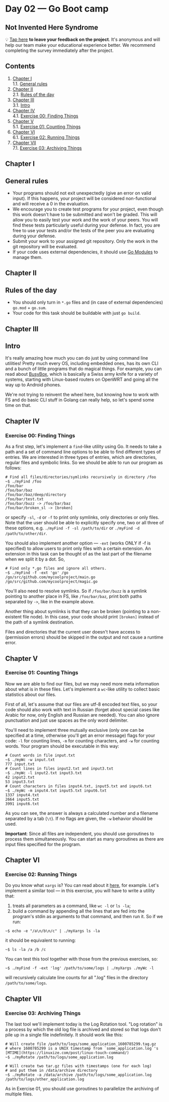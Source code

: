 # Day 02 — Go Boot camp

## Not Invented Here Syndrome

💡 [Tap here](https://new.oprosso.net/p/4cb31ec3f47a4596bc758ea1861fb624) **to leave your feedback on the project**. It's anonymous and will help our team make your educational experience better. We recommend completing the survey immediately after the project.

## Contents

1. [Chapter I](#chapter-i) \
    1.1. [General rules](#general-rules)
2. [Chapter II](#chapter-ii) \
    2.1. [Rules of the day](#rules-of-the-day)
3. [Chapter III](#chapter-iii) \
    3.1. [Intro](#intro)
4. [Chapter IV](#chapter-iv) \
    4.1. [Exercise 00: Finding Things](#ex00)
5. [Chapter V](#chapter-v) \
    5.1. [Exercise 01: Counting Things](#ex01)
6. [Chapter VI](#chapter-vi) \
    6.1. [Exercise 02: Running Things](#ex02)
7. [Chapter VII](#chapter-vii) \
    7.1. [Exercise 03: Archiving Things](#ex03)


<h2 id="chapter-i" >Chapter I</h2>
<h2 id="general-rules" >General rules</h2>

- Your programs should not exit unexpectedly (give an error on valid input). If this happens, your project will be considered non-functional and will receive a 0 in the evaluation.
- We encourage you to create test programs for your project, even though this work doesn't have to be submitted and won't be graded. This will allow you to easily test your work and the work of your peers. You will find these tests particularly useful during your defense. In fact, you are free to use your tests and/or the tests of the peer you are evaluating during your defense.
- Submit your work to your assigned git repository. Only the work in the git repository will be evaluated.
- If your code uses external dependencies, it should use [Go Modules](https://go.dev/blog/using-go-modules) to manage them.

<h2 id="chapter-ii" >Chapter II</h2>
<h2 id="rules-of-the-day" >Rules of the day</h2>

- You should only turn in `*.go` files and (in case of external dependencies) `go.mod` + `go.sum`.
- Your code for this task should be buildable with just `go build`.

<h2 id="chapter-iii" >Chapter III</h2>
<h2 id="intro" >Intro</h2>

It's really amazing how much you can do just by using command line utilities! Pretty much every OS, including embedded ones, has its own CLI and a bunch of little programs that do magical things. For example, you can read about [BusyBox](https://en.wikipedia.org/wiki/BusyBox), which is basically a Swiss army knife for a variety of systems, starting with Linux-based routers on OpenWRT and going all the way up to Android phones.

We're not trying to reinvent the wheel here, but knowing how to work with FS and do basic CLI stuff in Golang can really help, so let's spend some time on that.

<h2 id="chapter-iv" >Chapter IV</h2>
<h3 id="ex00">Exercise 00: Finding Things</h3>

As a first step, let's implement a `find`-like utility using Go. It needs to take a path and a set of command line options to be able to find different types of entries. We are interested in three types of entries, which are directories, regular files and symbolic links. So we should be able to run our program as follows:

```
# Find all files/directories/symlinks recursively in directory /foo
~$ ./myFind /foo
/foo/bar
/foo/bar/baz
/foo/bar/baz/deep/directory
/foo/bar/test.txt
/foo/bar/buzz -> /foo/bar/baz
/foo/bar/broken_sl -> [broken]
```

or specify `-sl`, `-d` or `-f` to print only symlinks, only directories or only files. Note that the user should be able to explicitly specify one, two or all three of these options, e.g. `./myFind -f -sl /path/to/dir` or `./myFind -d /path/to/other/dir`.

You should also implement another option — `-ext` (works ONLY if -f is specified) to allow users to print only files with a certain extension. An extension in this task can be thought of as the last part of the filename when we split it by a dot. So,

```
# Find only *.go files and ignore all others.
~$ ./myFind -f -ext 'go' /go
/go/src/github.com/mycoolproject/main.go
/go/src/github.com/mycoolproject/magic.go
```

You'll also need to resolve symlinks. So if `/foo/bar/buzz` is a symlink pointing to another place in FS, like `/foo/bar/baz`, print both paths separated by `->`, like in the example above. 

Another thing about symlinks is that they can be broken (pointing to a non-existent file node). In this case, your code should print `[broken]` instead of the path of a symlink destination.

Files and directories that the current user doesn't have access to (permission errors) should be skipped in the output and not cause a runtime error.

<h2 id="chapter-v" >Chapter V</h2>
<h3 id="ex01">Exercise 01: Counting Things</h3>

Now we are able to find our files, but we may need more meta information about what is in these files. Let's implement a `wc`-like utility to collect basic statistics about our files.

First of all, let's assume that our files are utf-8 encoded text files, so your code should also work with text in Russian (forget about special cases like Arabic for now, only English and Russian are needed). You can also ignore punctuation and just use spaces as the only word delimiter.

You'll need to implement three mutually exclusive (only one can be specified at a time, otherwise you'll get an error message) flags for your code: `-l` for counting lines, `-m` for counting characters, and `-w` for counting words. Your program should be executable in this way:

```
# Count words in file input.txt
~$ ./myWc -w input.txt
777 input.txt
# Count lines in files input2.txt and input3.txt
~$ ./myWc -l input2.txt input3.txt
42 input2.txt
53 input3.txt
# Count characters in files input4.txt, input5.txt and input6.txt
~$ ./myWc -m input4.txt input5.txt input6.txt
1337 input4.txt
2664 input5.txt
3991 input6.txt
```

As you can see, the answer is always a calculated number and a filename separated by a tab (`\t`). If no flags are given, the `-w` behavior should be used.

**Important**: Since all files are independent, you should use goroutines to process them simultaneously. You can start as many goroutines as there are input files specified for the program.

<h2 id="chapter-vi" >Chapter VI</h2>
<h3 id="ex02">Exercise 02: Running Things</h3>

Do you know what `xargs` is? You can read about it [here](https://shapeshed.com/unix-xargs/), for example. Let's implement a similar tool — in this exercise, you will have to write a utility that:

1) treats all parameters as a command, like `wc -l` or `ls -la`;
2) build a command by appending all the lines that are fed into the program's stdin as arguments to that command, and then run it. So if we run:

```
~$ echo -e "/a\n/b\n/c" | ./myXargs ls -la
```

it should be equivalent to running:

```
~$ ls -la /a /b /c
```

You can test this tool together with those from the previous exercises, so:

```
~$ ./myFind -f -ext 'log' /path/to/some/logs | ./myXargs ./myWc -l
```

will recursively calculate line counts for all ".log" files in the directory `/path/to/some/logs`.

<h2 id="chapter-vii" >Chapter VII</h2>
<h3 id="ex03">Exercise 03: Archiving Things</h3>

The last tool we'll implement today is the Log Rotation tool. "Log rotation" is a process by which the old log file is archived and stored so that logs don't pile up in a single file indefinitely. It should work like this:

```
# Will create file /path/to/logs/some_application_1600785299.tag.gz
# where 1600785299 is a UNIX timestamp from `some_application.log`'s [MTIME](https://linuxize.com/post/linux-touch-command/)
~$ ./myRotate /path/to/logs/some_application.log
```

```
# Will create two tar.gz files with timestamps (one for each log) 
# and put them in /data/archive directory
~$ ./myRotate -a /data/archive /path/to/logs/some_application.log /path/to/logs/other_application.log
```

As in Exercise 01, you should use goroutines to parallelize the archiving of multiple files.
